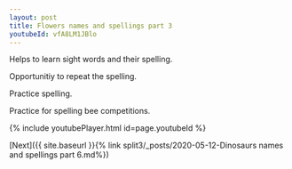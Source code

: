 ```yaml
---
layout: post
title: Flowers names and spellings part 3
youtubeId: vfA8LM1JBlo
---
```

 
 
Helps to learn sight words and their spelling.

Opportunitiy to repeat the spelling. 

Practice spelling. 
 
Practice for spelling bee competitions. 
 
{% include youtubePlayer.html id=page.youtubeId %}
 
 

[Next]({{ site.baseurl }}{% link  split3/_posts/2020-05-12-Dinosaurs names and spellings part 6.md%})
 
